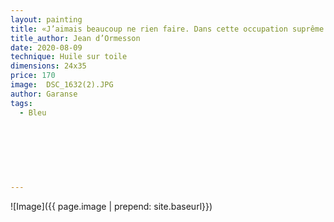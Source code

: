 ```yaml
---
layout: painting
title: «J’aimais beaucoup ne rien faire. Dans cette occupation suprême j’étais presque excellent. Je ne m’ennuyais jamais. Je rêvais.»                                                  
title_author: Jean d’Ormesson
date: 2020-08-09
technique: Huile sur toile 
dimensions: 24x35
price: 170
image:  DSC_1632(2).JPG
author: Garanse
tags:
  - Bleu
  
  
  
  
  
  
  
---
```

![Image]({{ page.image | prepend: site.baseurl}})


